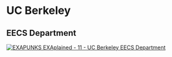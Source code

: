 # UC Berkeley

## EECS Department

[![EXAPUNKS EXAplained - 11 - UC Berkeley EECS Department](http://img.youtube.com/vi/pFFfKuFU8Gc/0.jpg)](http://www.youtube.com/watch?v=pFFfKuFU8Gc "EXAPUNKS EXAplained - 11 - UC Berkeley EECS Department")